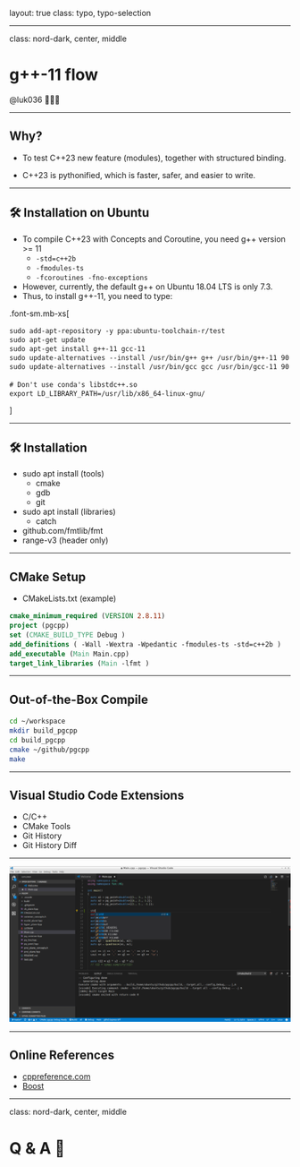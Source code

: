 layout: true
class: typo, typo-selection

---

class: nord-dark, center, middle

# g++-11 flow

@luk036 👨🏻‍🏫

---

## Why?

- To test C++23 new feature (modules), together with structured binding.

- C++23 is pythonified, which is faster, safer, and easier to write.

---

## 🛠️ Installation on Ubuntu

- To compile C++23 with Concepts and Coroutine, you need g++ version >= 11
  - `-std=c++2b`
  - `-fmodules-ts`
  - `-fcoroutines -fno-exceptions`
- However, currently, the default g++ on Ubuntu 18.04 LTS is only 7.3.
- Thus, to install g++-11, you need to type:

.font-sm.mb-xs[

```terminal
sudo add-apt-repository -y ppa:ubuntu-toolchain-r/test
sudo apt-get update
sudo apt-get install g++-11 gcc-11
sudo update-alternatives --install /usr/bin/g++ g++ /usr/bin/g++-11 90
sudo update-alternatives --install /usr/bin/gcc gcc /usr/bin/gcc-11 90

# Don't use conda's libstdc++.so
export LD_LIBRARY_PATH=/usr/lib/x86_64-linux-gnu/
```

]

---

## 🛠️ Installation

- sudo apt install (tools)
  - cmake
  - gdb
  - git
- sudo apt install (libraries)
  - catch
- github.com/fmtlib/fmt
- range-v3 (header only)

---

## CMake Setup

- CMakeLists.txt (example)

```cmake
cmake_minimum_required (VERSION 2.8.11)
project (pgcpp)
set (CMAKE_BUILD_TYPE Debug )
add_definitions ( -Wall -Wextra -Wpedantic -fmodules-ts -std=c++2b )
add_executable (Main Main.cpp)
target_link_libraries (Main -lfmt )
```

---

## Out-of-the-Box Compile

```bash
cd ~/workspace
mkdir build_pgcpp
cd build_pgcpp
cmake ~/github/pgcpp
make
```

---

## Visual Studio Code Extensions

- C/C++
- CMake Tools
- Git History
- Git History Diff

---

![img](scrot2_gcc.png)

---

## Online References

- [cppreference.com](http://en.cppreference.com/w/)
- [Boost](http://www.boost.org)

---

class: nord-dark, center, middle

# Q & A 🎤
